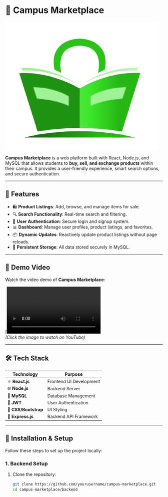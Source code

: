 # 🛒 Campus Marketplace

![Campus Marketplace Banner](https://github.com/Anurag-Mohan/CampusCart/blob/main/img/Banner.png)

**Campus Marketplace** is a web platform built with React, Node.js, and MySQL that allows students to **buy, sell, and exchange products** within their campus. It provides a user-friendly experience, smart search options, and secure authentication.

---

## 🚀 Features

- 🛍️ **Product Listings**: Add, browse, and manage items for sale.
- 🔍 **Search Functionality**: Real-time search and filtering.
- 👤 **User Authentication**: Secure login and signup system.
- 📊 **Dashboard**: Manage user profiles, product listings, and favorites.
- 📦 **Dynamic Updates**: Reactively update product listings without page reloads.
- 💾 **Persistent Storage**: All data stored securely in MySQL.

---

## 🎥 Demo Video

Watch the video demo of **Campus Marketplace**:  

[![Watch the demo](https://github.com/Anurag-Mohan/CampusCart/blob/main/img/React%20App%20-%20Google%20Chrome%202024-12-17%2021-13-50.mp4)  
*(Click the image to watch on YouTube)*


---

## 🛠️ Tech Stack

| **Technology**       | **Purpose**             |
|-----------------------|-------------------------|
| ⚛️ **React.js**       | Frontend UI Development |
| 🌐 **Node.js**        | Backend Server          |
| 🐬 **MySQL**          | Database Management     |
| 🔐 **JWT**            | User Authentication     |
| 🎨 **CSS/Bootstrap**  | UI Styling              |
| 🚀 **Express.js**     | Backend API Framework   |

---

## 🔧 Installation & Setup

Follow these steps to set up the project locally:

### **1. Backend Setup**

1. Clone the repository:
   ```bash
   git clone https://github.com/yourusername/campus-marketplace.git
   cd campus-marketplace/backend

